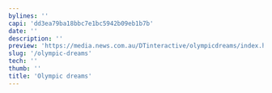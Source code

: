 ```yaml
---
bylines: ''
capi: 'dd3ea79ba18bbc7e1bc5942b09eb1b7b'
date: ''
description: ''
preview: 'https://media.news.com.au/DTinteractive/olympicdreams/index.html'
slug: '/olympic-dreams'
tech: ''
thumb: ''
title: 'Olympic dreams'
---
```

